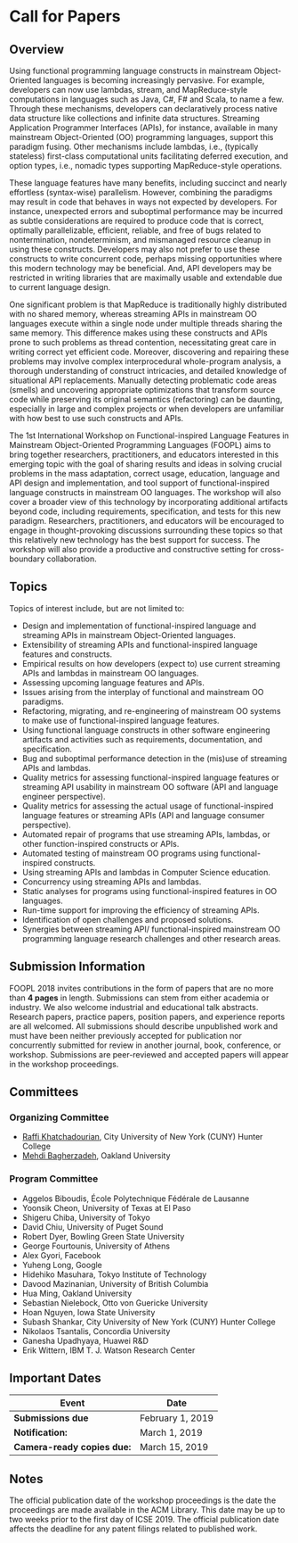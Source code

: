 # Call for Papers

## Overview

Using functional programming language constructs in mainstream Object-Oriented languages is becoming increasingly pervasive. For example, developers can now use lambdas, stream, and MapReduce-style computations in languages such as Java, C\#, F\# and Scala, to name a few. Through these mechanisms, developers can declaratively process native data structure like collections and infinite data structures. Streaming Application Programmer Interfaces (APIs), for instance, available in many mainstream Object-Oriented (OO) programming languages, support this paradigm fusing. Other mechanisms include lambdas, i.e., (typically stateless) first-class computational units facilitating deferred execution, and option types, i.e., nomadic types supporting MapReduce-style operations.

These language features have many benefits, including succinct and nearly effortless (syntax-wise) parallelism. However, combining the paradigms may result in code that behaves in ways not expected by developers. For instance, unexpected errors and suboptimal performance may be incurred as subtle considerations are required to produce code that is correct, optimally parallelizable, efficient, reliable, and free of bugs related to nontermination, nondeterminism, and mismanaged resource cleanup in using these constructs. Developers may also not prefer to use these constructs to write concurrent code, perhaps missing opportunities where this modern technology may be beneficial. And, API developers may be restricted in writing libraries that are maximally usable and extendable due to current language design.

One significant problem is that MapReduce is traditionally highly distributed with no shared memory, whereas streaming APIs in mainstream OO languages execute within a single node under multiple threads sharing the same memory. This difference makes using these constructs and APIs prone to such problems as thread contention, necessitating great care in writing correct yet efficient code. Moreover, discovering and repairing these problems may involve complex interprocedural whole-program analysis, a thorough understanding of construct intricacies, and detailed knowledge of situational API replacements. Manually detecting problematic code areas (smells) and uncovering appropriate optimizations that transform source code while preserving its original semantics (refactoring) can be daunting, especially in large and complex projects or when developers are unfamiliar with how best to use such constructs and APIs.

The 1st International Workshop on Functional-inspired Language Features in Mainstream Object-Oriented Programming Languages (FOOPL) aims to bring together researchers, practitioners, and educators interested in this emerging topic with the goal of sharing results and ideas in solving crucial problems in the mass adaptation, correct usage, education, language and API design and implementation, and tool support of functional-inspired language constructs in mainstream OO languages. The workshop will also cover a broader view of this technology by incorporating additional artifacts beyond code, including requirements, specification, and tests for this new paradigm. Researchers, practitioners, and educators will be encouraged to engage in thought-provoking discussions surrounding these topics so that this relatively new technology has the best support for success. The workshop will also provide a productive and constructive setting for cross-boundary collaboration.

## Topics

Topics of interest include, but are not limited to:

-   Design and implementation of functional-inspired language and streaming APIs in mainstream Object-Oriented languages.
-   Extensibility of streaming APIs and functional-inspired language features and constructs.
-   Empirical results on how developers (expect to) use current streaming APIs and lambdas in mainstream OO languages.
-   Assessing upcoming language features and APIs.
-   Issues arising from the interplay of functional and mainstream OO paradigms.
-   Refactoring, migrating, and re-engineering of mainstream OO systems to make use of functional-inspired language features.
-   Using functional language constructs in other software engineering artifacts and activities such as requirements, documentation, and specification.
-   Bug and suboptimal performance detection in the (mis)use of streaming APIs and lambdas.
-   Quality metrics for assessing functional-inspired language features or streaming API usability in mainstream OO software (API and language engineer perspective).
-   Quality metrics for assessing the actual usage of functional-inspired language features or streaming APIs (API and language consumer perspective).
-   Automated repair of programs that use streaming APIs, lambdas, or other function-inspired constructs or APIs.
-   Automated testing of mainstream OO programs using functional-inspired constructs.
-   Using streaming APIs and lambdas in Computer Science education.
-   Concurrency using streaming APIs and lambdas.
-   Static analyses for programs using functional-inspired features in OO languages.
-   Run-time support for improving the efficiency of streaming APIs.
-   Identification of open challenges and proposed solutions.
-   Synergies between streaming API/ functional-inspired mainstream OO programming language research challenges and other research areas.

## Submission Information

FOOPL 2018 invites contributions in the form of papers that are no more than **4 pages** in length. Submissions can stem from either academia or industry. We also welcome industrial and educational talk abstracts. Research papers, practice papers, position papers, and experience reports are all welcomed. All submissions should describe unpublished work and must have been neither previously accepted for publication nor concurrently submitted for review in another journal, book, conference, or workshop. Submissions are peer-reviewed and accepted papers will appear in the workshop proceedings.

## Committees

### Organizing Committee

-   [Raffi Khatchadourian], City University of New York (CUNY) Hunter College
-   [Mehdi Bagherzadeh], Oakland University

### Program Committee

- Aggelos Biboudis, École Polytechnique Fédérale de Lausanne
- Yoonsik Cheon, University of Texas at El Paso
- Shigeru Chiba, University of Tokyo
- David Chiu, University of Puget Sound
- Robert Dyer, Bowling Green State University
- George Fourtounis, University of Athens
- Alex Gyori, Facebook
- Yuheng Long, Google
- Hidehiko Masuhara, Tokyo Institute of Technology
- Davood Mazinanian, University of British Columbia
- Hua Ming, Oakland University
- Sebastian Nielebock, Otto von Guericke University
- Hoan Nguyen, Iowa State University
- Subash Shankar, City University of New York (CUNY) Hunter College
- Nikolaos Tsantalis, Concordia University
- Ganesha Upadhyaya, Huawei R&D
- Erik Wittern, IBM T. J. Watson Research Center

## Important Dates

Event | Date
--- | ---
**Submissions due** | February 1, 2019
**Notification:**  | March 1, 2019
**Camera-ready copies due:** | March 15, 2019

## Notes

The official publication date of the workshop proceedings is the date the proceedings are made available in the ACM Library. This date may be up to two weeks prior to the first day of ICSE 2019. The official publication date affects the deadline for any patent filings related to published work.

[Raffi Khatchadourian]: http://www.cs.hunter.cuny.edu/~Raffi.Khatchadourian99
[Mehdi Bagherzadeh]: https://oakland.edu/secs/directory/bagherzadeh
